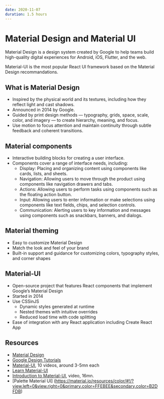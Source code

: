 ```yaml
---
date: 2020-11-07
duration: 1.5 hours
---
```


# Material Design and Material UI

Material Design is a design system created by Google to help teams build high-quality digital experiences for Android, iOS, Flutter, and the web.

Material-UI is the most popular React UI framework based on the Material Design recommandations.

## What is Material Design

* Inspired by the physical world and its textures, including how they reflect light and cast shadows.
* Announced in 2014 by Google.
* Guided by print design methods — typography, grids, space, scale, color, and imagery — to create hierarchy, meaning, and focus.
* Use motion to focus attention and maintain continuity through subtle feedback and coherent transitions.

## Material components

* Interactive building blocks for creating a user interface.
* Components cover a range of interface needs, including:
  * Display: Placing and organizing content using components like cards, lists, and sheets.
  * Navigation: Allowing users to move through the product using components like navigation drawers and tabs.
  * Actions: Allowing users to perform tasks using components such as the floating action button.
  * Input: Allowing users to enter information or make selections using components like text fields, chips, and selection controls.
  * Communication: Alerting users to key information and messages using components such as snackbars, banners, and dialogs.

## Material theming

* Easy to customize Material Design
* Match the look and feel of your brand
* Built-in support and guidance for customizing colors, typography styles, and corner shapes

## Material-UI

* Open-source project that features React components that implement Google’s Material Design
* Started in 2014
* Use CSSinJS
  * Dynamic styles generated at runtime
  * Nested themes with intuitive overrides
  * Reduced load time with code splitting
* Ease of integration with any React application including Create React App

## Resources

* [Material Design](https://material.io/)
* [Google Design Tutorials](https://material.io/blog/google-design-tutorial-video)
* [Material-UI](https://material-ui.com/), 10 videos, around 3-5mn each
* [Learn Material-UI](https://material-ui.com/getting-started/learn/)
* [Introduction to Material-UI](https://www.youtube.com/watch?v=pHclLuRolzE&list=PLQg6GaokU5CwiVmsZ0d_9Zsg_DnIP_xwr), video, 16mn.
* [Palette Material UI] (https://material.io/resources/color/#!/?view.left=0&view.right=0&primary.color=FFEBEE&secondary.color=B2DFDB)
